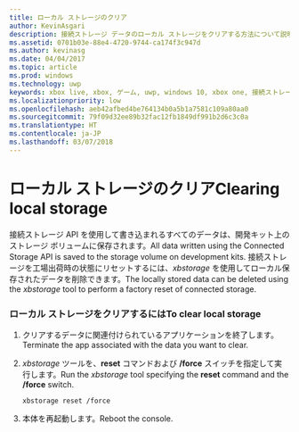 ```yaml
---
title: ローカル ストレージのクリア
author: KevinAsgari
description: 接続ストレージ データのローカル ストレージをクリアする方法について説明します。
ms.assetid: 0701b03e-88e4-4720-9744-ca174f3c947d
ms.author: kevinasg
ms.date: 04/04/2017
ms.topic: article
ms.prod: windows
ms.technology: uwp
keywords: xbox live, xbox, ゲーム, uwp, windows 10, xbox one, 接続ストレージ
ms.localizationpriority: low
ms.openlocfilehash: aeb42afbed4be764134b0a5b1a7581c109a80aa0
ms.sourcegitcommit: 79f09d32ee89b32fac12fb1849df991b2d6c3c0a
ms.translationtype: HT
ms.contentlocale: ja-JP
ms.lasthandoff: 03/07/2018
---
```

# <a name="clearing-local-storage"></a><span data-ttu-id="bc070-104">ローカル ストレージのクリア</span><span class="sxs-lookup"><span data-stu-id="bc070-104">Clearing local storage</span></span>

<span data-ttu-id="bc070-105">接続ストレージ API を使用して書き込まれるすべてのデータは、開発キット上のストレージ ボリュームに保存されます。</span><span class="sxs-lookup"><span data-stu-id="bc070-105">All data written using the Connected Storage API is saved to the storage volume on development kits.</span></span> <span data-ttu-id="bc070-106">接続ストレージを工場出荷時の状態にリセットするには、*xbstorage* を使用してローカル保存されたデータを削除できます。</span><span class="sxs-lookup"><span data-stu-id="bc070-106">The locally stored data can be deleted using the *xbstorage* tool to perform a factory reset of connected storage.</span></span>

### <a name="to-clear-local-storage"></a><span data-ttu-id="bc070-107">ローカル ストレージをクリアするには</span><span class="sxs-lookup"><span data-stu-id="bc070-107">To clear local storage</span></span>

1.  <span data-ttu-id="bc070-108">クリアするデータに関連付けられているアプリケーションを終了します。</span><span class="sxs-lookup"><span data-stu-id="bc070-108">Terminate the app associated with the data you want to clear.</span></span>
2.  <span data-ttu-id="bc070-109">*xbstorage* ツールを、**reset** コマンドおよび **/force** スイッチを指定して実行します。</span><span class="sxs-lookup"><span data-stu-id="bc070-109">Run the *xbstorage* tool specifying the **reset** command and the **/force** switch.</span></span>

        xbstorage reset /force

3.  <span data-ttu-id="bc070-110">本体を再起動します。</span><span class="sxs-lookup"><span data-stu-id="bc070-110">Reboot the console.</span></span>
